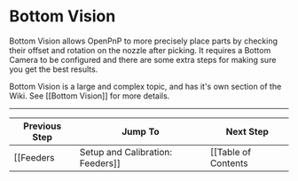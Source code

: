 # Bottom Vision
Bottom Vision allows OpenPnP to more precisely place parts by checking their offset and rotation on the nozzle after picking. It requires a Bottom Camera to be configured and there are some extra steps for making sure you get the best results.

Bottom Vision is a large and complex topic, and has it's own section of the Wiki. See [[Bottom Vision]] for more details.

***

| Previous Step                 | Jump To                 | Next Step                                   |
| ----------------------------- | ----------------------- | ------------------------------------------- |
| [[Feeders|Setup and Calibration: Feeders]] | [[Table of Contents|Setup and Calibration]] | [[Next Steps|Setup and Calibration: Vacuum Sensing]] |